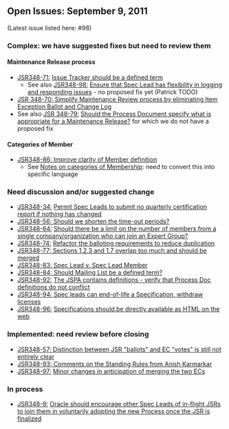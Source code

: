 ## Open Issues: September 9, 2011

(Latest issue listed here: #98)

### Complex: we have suggested fixes but need to review them

#### Maintenance Release process

*   [JSR348-71:](http://java.net/jira/browse/JSR348-83) [Issue Tracker should be a defined term](http://java.net/jira/browse/JSR348-71)
    *   See also [JSR348-98:](http://java.net/jira/browse/JSR348-98) [Ensure that Spec Lead has flexibility in logging and responding issues](http://java.net/jira/browse/JSR348-98) - no proposed fix yet (Patrick TODO)
*   [JSR 348-70: Simplify Maintenance Review process by eliminating Item Exception Ballot and Change Log](http://java.net/jira/browse/JSR348-70)
*   See also [JSR 348-79:](http://java.net/jira/browse/JSR348-70) [Should the Process Document specify what is appropriate for a Maintenance Release?](http://java.net/jira/browse/JSR348-79) for which we do not have a proposed fix

#### Categories of Member

*   [JSR348-86: Improve clarity of Member definition](http://java.net/jira/browse/JSR348-86)
    *   See [Notes on categories of Membership](./files/Working%20documents/Membership-AUG-31-2011.md): need to convert this into specific language

### Need discussion and/or suggested change

*   [JSR348-34:](http://java.net/jira/browse/JSR348-86) [Permit Spec Leads to submit no quarterly certification report if nothing has changed](http://java.net/jira/browse/JSR348-34)
*   [JSR348-56: Should we shorten the time-out periods?](http://java.net/jira/browse/JSR348-56)
*   [JSR348-64:](http://java.net/jira/browse/JSR348-77) [Should there be a limit on the number of members from a single company/organization who can join an Expert Group?](http://java.net/jira/browse/JSR348-64)
*   [JSR348-74:](http://java.net/jira/browse/JSR348-4) [Refactor the balloting requirements to reduce duplication](http://java.net/jira/browse/JSR348-74)
*   [JSR348-77: Sections 1.2.3 and 1.7 overlap too much and should be merged](http://java.net/jira/browse/JSR348-77)
*   [JSR348-83: Spec Lead v. Spec Lead Member](http://java.net/jira/browse/JSR348-83)
*   [JSR348-84: Should Mailing List be a defined term?](http://java.net/jira/browse/JSR348-84)
*   [JSR348-92:](http://java.net/jira/browse/JSR348-93) [The JSPA contains definitions - verify that Process Doc definitions do not conflict](http://java.net/jira/browse/JSR348-92)
*   [JSR348-94: Spec leads can end-of-life a Specification, withdraw licenses](http://java.net/jira/browse/JSR348-94)
*   [JSR348-96:](http://java.net/jira/browse/JSR348-87) [Specifications should be directly available as HTML on the web](http://java.net/jira/browse/JSR348-96)

### Implemented: need review before closing

*   [JSR348-57: Distinction between JSR "ballots" and EC "votes" is still not entirely clear](http://java.net/jira/browse/JSR348-86)
*   [JSR348-93: Comments on the Standing Rules from Anish Karmarkar](http://java.net/jira/browse/JSR348-93)
*   [JSR348-97:](http://java.net/jira/browse/JSR348-97) [Minor changes in anticipation of merging the two ECs](http://java.net/jira/browse/JSR348-97)

### In process

*   [JSR348-9:](http://java.net/jira/browse/JSR348-93) [Oracle should encourage other Spec Leads of in-flight JSRs to join them in voluntarily adopting the new Process once the JSR is finalized](http://java.net/jira/browse/JSR348-9)